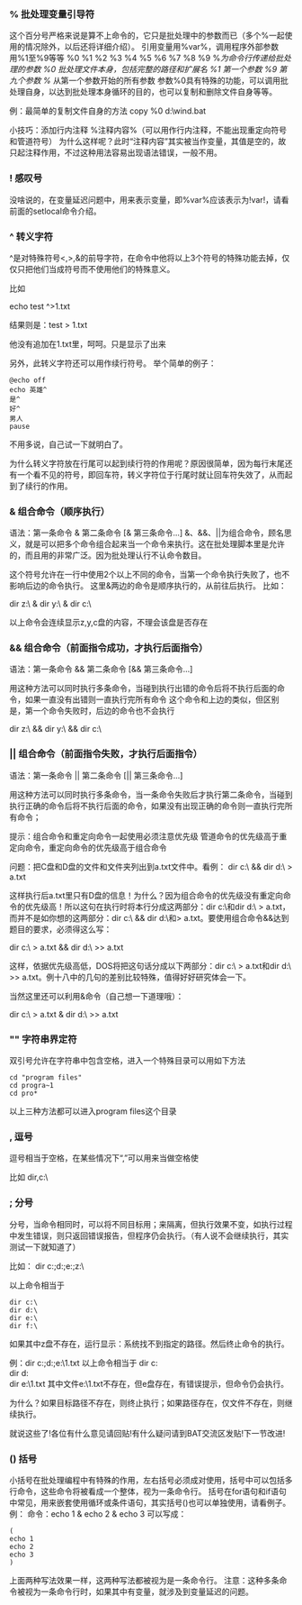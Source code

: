 

### %  批处理变量引导符

这个百分号严格来说是算不上命令的，它只是批处理中的参数而已（多个%一起使用的情况除外，以后还将详细介绍）。
引用变量用%var%，调用程序外部参数用%1至%9等等
%0  %1  %2  %3  %4  %5  %6  %7  %8  %9  %*为命令行传递给批处理的参数
%0 批处理文件本身，包括完整的路径和扩展名
%1 第一个参数
%9 第九个参数
%* 从第一个参数开始的所有参数
参数%0具有特殊的功能，可以调用批处理自身，以达到批处理本身循环的目的，也可以复制和删除文件自身等等。

例：最简单的复制文件自身的方法
copy %0 d:\wind.bat

小技巧：添加行内注释
%注释内容%（可以用作行内注释，不能出现重定向符号和管道符号）
为什么这样呢？此时“注释内容”其实被当作变量，其值是空的，故只起注释作用，不过这种用法容易出现语法错误，一般不用。

### ! 感叹号
没啥说的，在变量延迟问题中，用来表示变量，即%var%应该表示为!var!，请看前面的setlocal命令介绍。

### ^  转义字符

^是对特殊符号<,>,&的前导字符，在命令中他将以上3个符号的特殊功能去掉，仅仅只把他们当成符号而不使用他们的特殊意义。

比如

echo test ^>1.txt

结果则是：test > 1.txt

他没有追加在1.txt里，呵呵。只是显示了出来

另外，此转义字符还可以用作续行符号。
举个简单的例子：
``` batch
@echo off
echo 英雄^
是^
好^
男人
pause
```

不用多说，自己试一下就明白了。

为什么转义字符放在行尾可以起到续行符的作用呢？原因很简单，因为每行末尾还有一个看不见的符号，即回车符，转义字符位于行尾时就让回车符失效了，从而起到了续行的作用。

 


### &  组合命令（顺序执行）

语法：第一条命令 & 第二条命令 [& 第三条命令...]
&、&&、||为组合命令，顾名思义，就是可以把多个命令组合起来当一个命令来执行。这在批处理脚本里是允许的，而且用的非常广泛。因为批处理认行不认命令数目。

这个符号允许在一行中使用2个以上不同的命令，当第一个命令执行失败了，也不影响后边的命令执行。
这里&两边的命令是顺序执行的，从前往后执行。
比如：

dir z:\ & dir y:\ & dir c:\

以上命令会连续显示z,y,c盘的内容，不理会该盘是否存在

 

 

### && 组合命令（前面指令成功，才执行后面指令）
语法：第一条命令 && 第二条命令 [&& 第三条命令...]

用这种方法可以同时执行多条命令，当碰到执行出错的命令后将不执行后面的命令，如果一直没有出错则一直执行完所有命令
这个命令和上边的类似，但区别是，第一个命令失败时，后边的命令也不会执行

dir z:\ && dir y:\ && dir c:\
 

### ||  组合命令（前面指令失败，才执行后面指令）

语法：第一条命令 || 第二条命令 [|| 第三条命令...]

用这种方法可以同时执行多条命令，当一条命令失败后才执行第二条命令，当碰到执行正确的命令后将不执行后面的命令，如果没有出现正确的命令则一直执行完所有命令；


提示：组合命令和重定向命令一起使用必须注意优先级
管道命令的优先级高于重定向命令，重定向命令的优先级高于组合命令

问题：把C盘和D盘的文件和文件夹列出到a.txt文件中。看例：
dir c:\ && dir d:\ > a.txt

这样执行后a.txt里只有D盘的信息！为什么？因为组合命令的优先级没有重定向命令的优先级高！所以这句在执行时将本行分成这两部分：dir c:\和dir d:\ > a.txt，而并不是如你想的这两部分：dir c:\ && dir d:\和> a.txt。要使用组合命令&&达到题目的要求，必须得这么写：

dir c:\ > a.txt && dir d:\ >> a.txt

这样，依据优先级高低，DOS将把这句话分成以下两部分：dir c:\ > a.txt和dir d:\ >> a.txt。例十八中的几句的差别比较特殊，值得好好研究体会一下。

当然这里还可以利用&命令（自己想一下道理哦）：

dir c:\ > a.txt & dir d:\ >> a.txt

 

### ""  字符串界定符

双引号允许在字符串中包含空格，进入一个特殊目录可以用如下方法
``` batch
cd "program files"
cd progra~1
cd pro*
```
以上三种方法都可以进入program files这个目录

 

 

### , 逗号

逗号相当于空格，在某些情况下“,”可以用来当做空格使

比如
dir,c:\

 

### ; 分号

分号，当命令相同时，可以将不同目标用；来隔离，但执行效果不变，如执行过程中发生错误，则只返回错误报告，但程序仍会执行。（有人说不会继续执行，其实测试一下就知道了）

比如：
dir c:\;d:\;e:\;z:\

以上命令相当于
``` batch
dir c:\
dir d:\
dir e:\
dir f:\
```
如果其中z盘不存在，运行显示：系统找不到指定的路径。然后终止命令的执行。

例：dir c:\;d:\;e:\1.txt
以上命令相当于
dir c:\
dir d:\
dir e:\1.txt
其中文件e:\1.txt不存在，但e盘存在，有错误提示，但命令仍会执行。


为什么？如果目标路径不存在，则终止执行；如果路径存在，仅文件不存在，则继续执行。

就说这些了!各位有什么意见请回贴!有什么疑问请到BAT交流区发贴!下一节改进!

 


### () 括号

小括号在批处理编程中有特殊的作用，左右括号必须成对使用，括号中可以包括多行命令，这些命令将被看成一个整体，视为一条命令行。
    括号在for语句和if语句中常见，用来嵌套使用循环或条件语句，其实括号()也可以单独使用，请看例子。
例：
命令：echo 1 & echo 2 & echo 3
可以写成：
``` batch
(
echo 1
echo 2
echo 3
)
```
上面两种写法效果一样，这两种写法都被视为是一条命令行。
注意：这种多条命令被视为一条命令行时，如果其中有变量，就涉及到变量延迟的问题。
